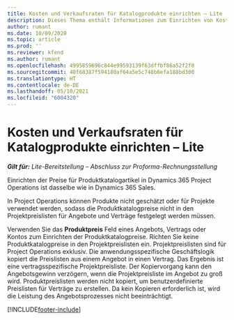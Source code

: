 ```yaml
---
title: Kosten und Verkaufsraten für Katalogprodukte einrichten – Lite
description: Dieses Thema enthält Informationen zum Einrichten von Kostensätzen und Verkaufsraten für Artikel in einem Produktkatalog.
author: rumant
ms.date: 10/09/2020
ms.topic: article
ms.prod: ''
ms.reviewer: kfend
ms.author: rumant
ms.openlocfilehash: 4995859696c844e99593139f63dffbf86a52f2f0
ms.sourcegitcommit: 40f68387f594180af64a5e5c748b6efa188bd300
ms.translationtype: HT
ms.contentlocale: de-DE
ms.lasthandoff: 05/10/2021
ms.locfileid: "6004320"
---
```

# <a name="set-up-cost-and-sales-rates-for-catalog-products---lite"></a>Kosten und Verkaufsraten für Katalogprodukte einrichten – Lite

_**Gilt für:** Lite-Bereitstellung – Abschluss zur Proforma-Rechnungsstellung_


Einrichten der Preise für Produktkatalogartikel in Dynamics 365 Project Operations ist dasselbe wie in Dynamics 365 Sales.

In Project Operations können Produkte nicht geschätzt oder für Projekte verwendet werden, sodass die Produktkatalogpreise nicht in den Projektpreislisten für Angebote und Verträge festgelegt werden müssen.

Verwenden Sie das **Produktpreis** Feld eines Angebots, Vertrags oder Kontos zum Einrichten der Produktkatalogpreise. Richten Sie keine Produktkatalogpreise in den Projektpreislisten ein. Projektpreislisten sind für Project Operations exklusiv. Die anwendungsspezifische Geschäftslogik kopiert die Preislisten aus einem Angebot in einen Vertrag. Das Ergebnis ist eine vertragsspezifische Projektpreisliste. Der Kopiervorgang kann den Angebotsgewinn verzögern, wenn die Projektpreisliste im Angebot zu groß wird. Produktpreislisten werden nicht kopiert, um benutzerdefinierte Preislisten für Verträge zu erstellen. Da kein Kopieren erforderlich ist, wird die Leistung des Angebotsprozesses nicht beeinträchtigt.


[!INCLUDE[footer-include](../../includes/footer-banner.md)]